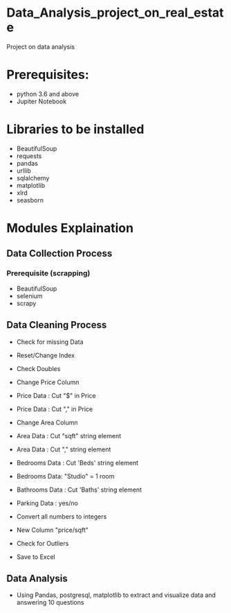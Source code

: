 # Data_Analysis_project_on_real_estate
Project on data analysis

# Prerequisites:
- python 3.6 and above
- Jupiter Notebook

# Libraries to be installed

- BeautifulSoup
- requests 
- pandas
- urllib 
- sqlalchemy 
- matplotlib
- xlrd
- seasborn

# Modules Explaination

## Data Collection Process
### Prerequisite (scrapping)
- BeautifulSoup
- selenium
- scrapy


## Data Cleaning Process
- Check for missing Data
- Reset/Change Index
- Check Doubles

- Change Price Column
- Price Data : Cut "$" in Price
- Price Data : Cut "," in Price

- Change Area Column
- Area Data : Cut "sqft" string element
- Area Data : Cut "," string element

- Bedrooms Data : Cut 'Beds' string element
- Bedrooms Data: "Studio" = 1 room
- Bathrooms Data : Cut 'Baths' string element
- Parking Data : yes/no

- Convert all numbers to integers

- New Column "price/sqft"
- Check for Outliers
- Save to Excel

## Data Analysis
- Using Pandas, postgresql, matplotlib to extract and visualize data and answering 10 questions


